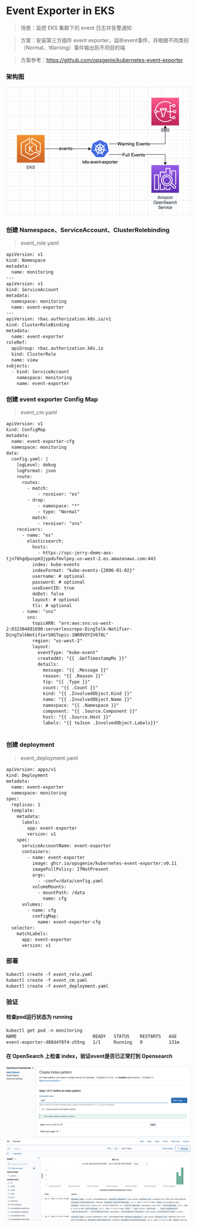 # Event Exporter in EKS

>场景：监控 EKS 集群下的 event 日志并告警通知

>方案：安装第三方插件 event exporter，监听event事件，并根据不同类别（Normal、Warning）事件输出到不同目的端 

>方案参考：https://github.com/opsgenie/kubernetes-event-exporter

### 架构图

![arc](https://github.com/jerrywonggithub/events_exporter_eks/blob/main/capture/arc.png)

### 创建 Namespace、ServiceAccount、ClusterRolebinding

>event_role.yaml

```
apiVersion: v1
kind: Namespace
metadata:
  name: monitoring
---
apiVersion: v1
kind: ServiceAccount
metadata:
  namespace: monitoring
  name: event-exporter
---
apiVersion: rbac.authorization.k8s.io/v1
kind: ClusterRoleBinding
metadata:
  name: event-exporter
roleRef:
  apiGroup: rbac.authorization.k8s.io
  kind: ClusterRole
  name: view
subjects:
  - kind: ServiceAccount
    namespace: monitoring
    name: event-exporter
```

### 创建 event exporter Config Map

>event_cm.yaml

```
apiVersion: v1
kind: ConfigMap
metadata:
  name: event-exporter-cfg
  namespace: monitoring
data:
  config.yaml: |
    logLevel: debug
    logFormat: json
    route:      
      routes:
        - match:
            - receiver: "es"
        - drop:
            - namespace: "*"
            - type: "Normal"
          match:
            - receiver: "sns"
    receivers:
      - name: "es"
        elasticsearch:
          hosts:
            - https://vpc-jerry-demo-aos-tjn76hgdpuspm3jypdufmvlpey.us-west-2.es.amazonaws.com:443
          index: kube-events
          indexFormat: "kube-events-{2006-01-02}"
          username: # optional
          password: # optional
          useEventID: true
          deDot: false
          layout: # optional
          tls: # optional
      - name: "sns"
        sns:
          topicARN: "arn:aws:sns:us-west-2:032304891690:serverlessrepo-DingTalk-Notifier-DingTalkNotifierSNSTopic-1NR0VOY2V678L"
          region: "us-west-2"
          layout:
            eventType: "kube-event"
            createdAt: "{{ .GetTimestampMs }}"
            details:
              message: "{{ .Message }}"
              reason: "{{ .Reason }}"
              tip: "{{ .Type }}"
              count: "{{ .Count }}"
              kind: "{{ .InvolvedObject.Kind }}"
              name: "{{ .InvolvedObject.Name }}"
              namespace: "{{ .Namespace }}"
              component: "{{ .Source.Component }}"
              host: "{{ .Source.Host }}"
              labels: "{{ toJson .InvolvedObject.Labels}}"
  
```

### 创建 deployment

>event_deployment.yaml

```
apiVersion: apps/v1
kind: Deployment
metadata:
  name: event-exporter
  namespace: monitoring
spec:
  replicas: 1
  template:
    metadata:
      labels:
        app: event-exporter
        version: v1
    spec:
      serviceAccountName: event-exporter
      containers:
        - name: event-exporter
          image: ghcr.io/opsgenie/kubernetes-event-exporter:v0.11
          imagePullPolicy: IfNotPresent
          args:
            - -conf=/data/config.yaml
          volumeMounts:
            - mountPath: /data
              name: cfg
      volumes:
        - name: cfg
          configMap:
            name: event-exporter-cfg
  selector:
    matchLabels:
      app: event-exporter
      version: v1

```

### 部署

```
kubectl create -f event_role.yaml
kubectl create -f event_cm.yaml
kubectl create -f event_deployment.yaml
```

### 验证

#### 检查pod运行状态为 running

```
kubectl get pod -n monitoring
NAME                             READY   STATUS    RESTARTS   AGE
event-exporter-d88d4f8f4-zh5ng   1/1     Running   0          131m
```

#### 在 OpenSearch 上检查 index，验证event是否已正常打到 Opensearch

![index](https://github.com/jerrywonggithub/events_exporter_eks/blob/main/capture/index.png)
![discover](https://github.com/jerrywonggithub/events_exporter_eks/blob/main/capture/opensearch.png)
